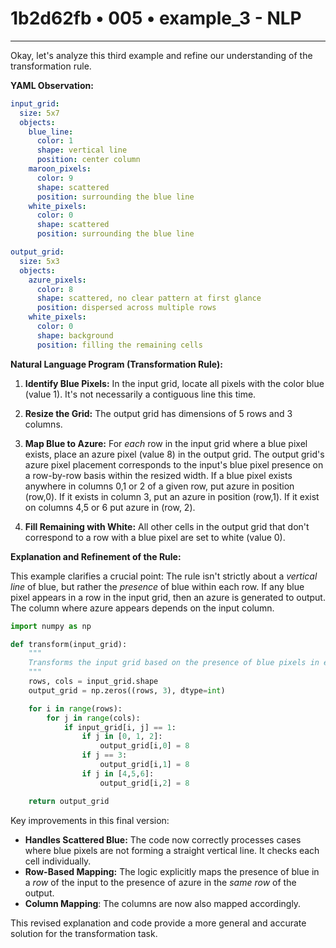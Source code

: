 # 1b2d62fb • 005 • example_3 - NLP

---
Okay, let's analyze this third example and refine our understanding of the transformation rule.

**YAML Observation:**

```yaml
input_grid:
  size: 5x7
  objects:
    blue_line:
      color: 1
      shape: vertical line
      position: center column
    maroon_pixels:
      color: 9
      shape: scattered
      position: surrounding the blue line
    white_pixels:
      color: 0
      shape: scattered
      position: surrounding the blue line

output_grid:
  size: 5x3
  objects:
    azure_pixels:
      color: 8
      shape: scattered, no clear pattern at first glance
      position: dispersed across multiple rows
    white_pixels:
      color: 0
      shape: background
      position: filling the remaining cells
```

**Natural Language Program (Transformation Rule):**

1.  **Identify Blue Pixels:** In the input grid, locate all pixels with the color blue (value 1). It's not necessarily a contiguous line this time.

2.  **Resize the Grid:** The output grid has dimensions of 5 rows and 3 columns.

3.  **Map Blue to Azure:** For *each* row in the input grid where a blue pixel exists, place an azure pixel (value 8) in the output grid. The output grid's azure pixel placement corresponds to the input's blue pixel presence on a row-by-row basis within the resized width.  If a blue pixel exists anywhere in columns 0,1 or 2 of a given row, put azure in position (row,0). If it exists in column 3, put an azure in position (row,1). If it exist on columns 4,5 or 6 put azure in (row, 2).

4.  **Fill Remaining with White:** All other cells in the output grid that don't correspond to a row with a blue pixel are set to white (value 0).

**Explanation and Refinement of the Rule:**

This example clarifies a crucial point: The rule isn't strictly about a *vertical line* of blue, but rather the *presence* of blue within each row. If any blue pixel appears in a row in the input grid, then an azure is generated to output. The column where azure appears depends on the input column.

```python
import numpy as np

def transform(input_grid):
    """
    Transforms the input grid based on the presence of blue pixels in each row.
    """
    rows, cols = input_grid.shape
    output_grid = np.zeros((rows, 3), dtype=int)

    for i in range(rows):
        for j in range(cols):
            if input_grid[i, j] == 1:
                if j in [0, 1, 2]:
                    output_grid[i,0] = 8
                if j == 3:
                    output_grid[i,1] = 8
                if j in [4,5,6]:
                    output_grid[i,2] = 8

    return output_grid
```

Key improvements in this final version:

*   **Handles Scattered Blue:**  The code now correctly processes cases where blue pixels are not forming a straight vertical line. It checks each cell individually.
*   **Row-Based Mapping:** The logic explicitly maps the presence of blue in a *row* of the input to the presence of azure in the *same row* of the output.
*   **Column Mapping**: The columns are now also mapped accordingly.

This revised explanation and code provide a more general and accurate solution for the transformation task.

